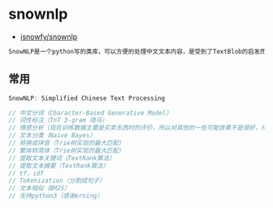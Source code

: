 # snownlp

- [isnowfy/snownlp](https://github.com/isnowfy/snownlp)

```c#
SnowNLP是一个python写的类库，可以方便的处理中文文本内容，是受到了TextBlob的启发而写的，由于现在大部分的自然语言处理库基本都是针对英文的，于是写了一个方便处理中文的类库，并且和TextBlob不同的是，这里没有用NLTK，所有的算法都是自己实现的，并且自带了一些训练好的字典。注意本程序都是处理的unicode编码，所以使用时请自行decode成unicode。
```

## 常用

```c#
SnowNLP: Simplified Chinese Text Processing

// 中文分词（Character-Based Generative Model）
// 词性标注（TnT 3-gram 隐马）
// 情感分析（现在训练数据主要是买卖东西时的评价，所以对其他的一些可能效果不是很好，待解决）
// 文本分类（Naive Bayes）
// 转换成拼音（Trie树实现的最大匹配）
// 繁体转简体（Trie树实现的最大匹配）
// 提取文本关键词（TextRank算法）
// 提取文本摘要（TextRank算法）
// tf，idf
// Tokenization（分割成句子）
// 文本相似（BM25）
// 支持python3（感谢erning）
```
